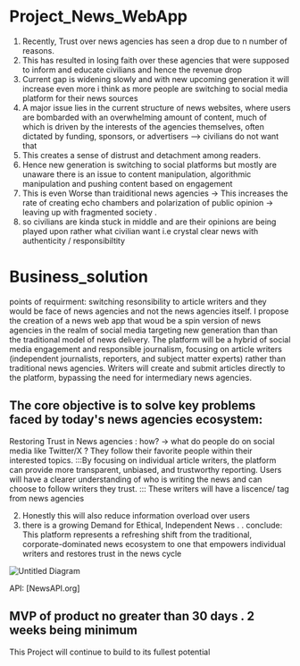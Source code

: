 # Project_News_WebApp

1. Recently, Trust over news agencies has seen a drop due to n number of reasons.
2. This has resulted in losing faith over these agencies that were supposed to inform and educate civilians and hence the revenue drop
3. Current gap is widening slowly and with new upcoming generation it will increase even more i think as more people are switching to social media platform for their news sources
4. A major issue lies in the current structure of news websites, where users are bombarded with an overwhelming amount of content, much of which is driven by the interests of the agencies themselves, often dictated by funding, sponsors, or advertisers  --> civilians do not want that
5. This creates a sense of distrust and detachment among readers.
6. Hence new generation is switching to social platforms but mostly are unaware there is an issue to content manipulation, algorithmic manipulation and pushing content based on engagement
7. This is even Worse than traiditional news agencies -> This increases the rate of creating echo chambers and polarization of public opinion -> leaving up with fragmented society .
8. so civilians are kinda stuck in middle and are their opinions are being played upon rather what civilian want i.e crystal clear news with authenticity / responsibiltity
# Business_solution
points of requirment: switching resonsibility to article writers and they would be face of news agencies and not the news agencies itself.
I propose the creation of a news web app that woud be a spin version of news agencies in the realm of social media targeting new generation than than the traditional model of news delivery. The platform will be a hybrid of social media engagement and responsible journalism, focusing on article writers (independent journalists, reporters, and subject matter experts) rather than traditional news agencies. Writers will create and submit articles directly to the platform, bypassing the need for intermediary news agencies.

## The core objective is to solve key problems faced by today's news agencies ecosystem:
Restoring Trust in News agencies :
how? -> what do people do on social media like Twitter/X ? 
They follow their favorite people within their interested topics.
:::By focusing on individual article writers, the platform can provide more transparent, unbiased, and trustworthy reporting. Users will have a clearer understanding of who is writing the news and can choose to follow writers they trust.
:::
These writers will have a liscence/ tag from news agencies

2. Honestly this will also reduce information overload over users
3. there is a growing Demand for Ethical, Independent News
.
.
conclude: This platform represents a refreshing shift from the traditional, corporate-dominated news ecosystem to one that empowers individual writers and restores trust in the news cycle

![Untitled Diagram](https://github.com/user-attachments/assets/687e9a07-616f-4293-80ce-68cf7d065f0a)




API: [NewsAPI.org]

## MVP of product no greater than 30 days . 2 weeks being minimum 
This Project will continue to build to its fullest potential


